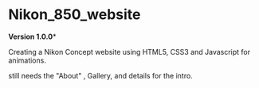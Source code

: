 # Nikon_850_website


**Version 1.0.0***

Creating a Nikon Concept website using HTML5, CSS3 and Javascript for animations. 


still needs the "About" , Gallery, and details for the intro.
